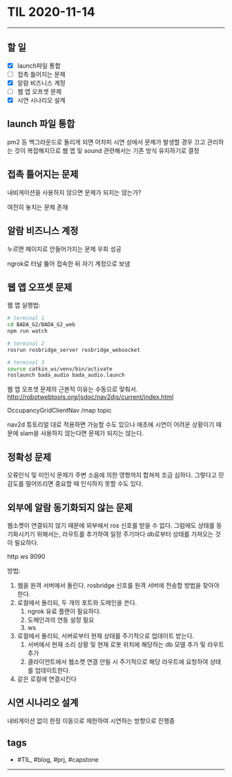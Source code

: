 # TIL 2020-11-14

--------------------------

## 할 일

- [x] launch파일 통합
- [ ] 접촉 틀어지는 문제
- [x] 알람 비즈니스 계정
- [ ] 웹 앱 오프셋 문제
- [x] 시연 시나리오 설계

## launch 파일 통합

pm2 등 백그라운드로 돌리게 되면 어차피 시연 상에서 문제가 발생할 경우 끄고 관리하는 것이 복잡해지므로 
웹 앱 및 sound 관련해서는 기존 방식 유지하기로 결정



## 접촉 틀어지는 문제

내비게이션을 사용하지 않으면 문제가 되지는 않는가?

여전히 놓치는 문제 존재


## 알람 비즈니스 계정

누르면 페이지로 안들어가지는 문제 우회 성공

ngrok로 터널 뚫어 접속한 뒤 자기 계정으로 보냄


## 웹 앱 오프셋 문제

웹 앱 실행법:
```sh
# terminal 1
cd BADA_G2/BADA_G2_web
npm run watch

# terminal 2
rosrun rosbridge_server rosbridge_websocket

# terminal 3
source catkin_ws/venv/bin/activate
roslaunch bada_audio bada_audio.launch
```

웹 앱 오프셋 문제의 근본적 이유는 수동으로 맞춰서.
http://robotwebtools.org/jsdoc/nav2djs/current/index.html

OccupancyGridClientNav
 /map topic

nav2d 튜토리얼 대로 적용하면 가능할 수도 있으나 애초에 시연이 어려운 상황이기 때문에 slam을 사용하지 않는다면 문제가 되지는 않는다.

## 정확성 문제

오류인식 및 미인식 문제가 주변 소음에 의한 영향까지 합쳐져 조금 심하다.
그렇다고 민감도를 떨어뜨리면 중요할 때 인식하지 못할 수도 있다.

## 외부에 알람 동기화되지 않는 문제

웹소켓이 연결되지 않기 때문에 외부에서 ros 신호를 받을 수 없다. 그럼에도 상태를 동기화시키기 위해서는, 라우트를 추가하여 일정 주기마다 db로부터 상태를 가져오는 것이 필요하다.

http  ws 9090

방법:
1. 웹을 원격 서버에서 돌린다. rosbridge 신호를 원격 서버에 전송할 방법을 찾아야 한다.
2. 로컬에서 돌리되, 두 개의 포트와 도메인을 쓴다.
   1. ngrok 유료 플랜이 필요하다. 
   2. 도메인과의 연동 설정 필요
   3. ws
3. 로컬에서 돌리되, 서버로부터 현재 상태를 주기적으로 업데이트 받는다.
   1. 서버에서 현재 소리 상황 및 현재 로봇 위치에 해당하는 db 모델 추가 및 라우트 추가
   2. 클라이언트에서 웹소켓 연결 안될 시 주기적으로 해당 라우트에 요청하여 상태를 업데이트한다.
4. 같은 로컬에 연결시킨다



## 시연 시나리오 설계

내비게이션 없이 한정 이동으로 제한하여 시연하는 방향으로 진행중




## tags
- \#TIL, \#blog, \#prj, \#capstone

--------------------------
